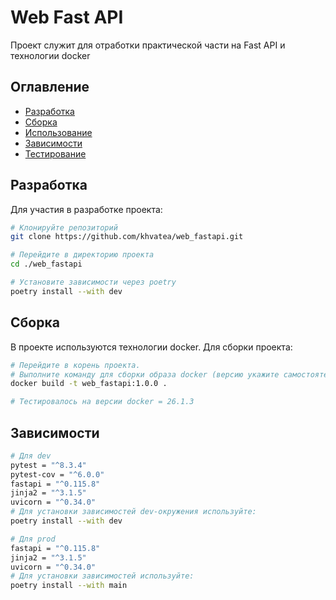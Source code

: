 # Web Fast API

Проект служит для отработки практической части на Fast API и технологии docker

## Оглавление

- [Разработка](#установка)
- [Сборка](#примеры)
- [Использование](#использование)
- [Зависимости](#зависимости)
- [Тестирование](#тестирование)

## Разработка

Для участия в разработке проекта:

```bash
# Клонируйте репозиторий
git clone https://github.com/khvatea/web_fastapi.git

# Перейдите в директорию проекта
cd ./web_fastapi

# Установите зависимости через poetry
poetry install --with dev
```

## Сборка

В проекте используются технологии docker. Для сборки проекта:
```bash
# Перейдите в корень проекта.
# Выполните команду для сборки образа docker (версию укажите самостоятельно)
docker build -t web_fastapi:1.0.0 .

# Тестировалось на версии docker = 26.1.3
```

## Зависимости

 ```bash
 # Для dev
pytest = "^8.3.4"
pytest-cov = "^6.0.0"
fastapi = "^0.115.8"
jinja2 = "^3.1.5"
uvicorn = "^0.34.0"
# Для установки зависимостей dev-окружения используйте:
poetry install --with dev

 # Для prod
fastapi = "^0.115.8"
jinja2 = "^3.1.5"
uvicorn = "^0.34.0"
# Для установки зависимостей используйте:
poetry install --with main
 ```
